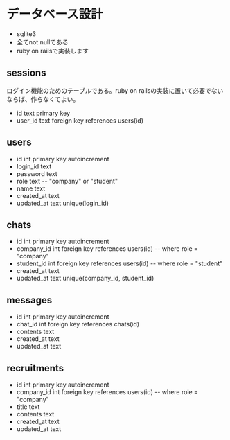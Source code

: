 # データベース設計
- sqlite3
- 全てnot nullである
- ruby on railsで実装します

## sessions
ログイン機能のためのテーブルである。ruby on railsの実装に置いて必要でないならば、作らなくてよい。
- id    text primary key
- user_id text foreign key references users(id)

## users
- id         int primary key autoincrement
- login_id    text
- password   text
- role       text -- "company" or "student"
- name       text
- created_at text
- updated_at text
unique(login_id)

## chats
- id         int primary key autoincrement
- company_id int foreign key references users(id) -- where role = "company"
- student_id int foreign key references users(id) -- where role = "student"
- created_at text
- updated_at text
unique(company_id, student_id)

## messages
- id         int primary key autoincrement
- chat_id    int foreign key references chats(id)
- contents   text
- created_at text
- updated_at text

## recruitments
- id         int primary key autoincrement
- company_id int foreign key references users(id) -- where role = "company"
- title      text
- contents   text
- created_at text
- updated_at text
